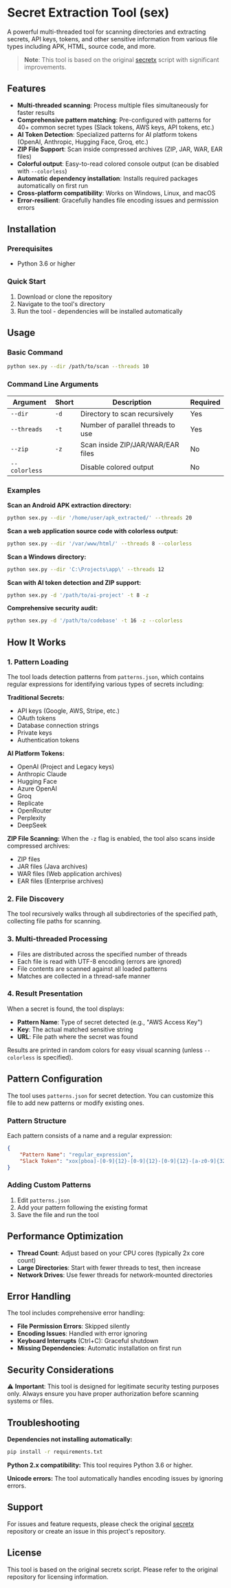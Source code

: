 # Secret Extraction Tool (sex)

A powerful multi-threaded tool for scanning directories and extracting secrets, API keys, tokens, and other sensitive information from various file types including APK, HTML, source code, and more.

> **Note**: This tool is based on the original [secretx](https://github.com/xyele/secretx) script with significant improvements.

## Features

- **Multi-threaded scanning**: Process multiple files simultaneously for faster results
- **Comprehensive pattern matching**: Pre-configured with patterns for 40+ common secret types (Slack tokens, AWS keys, API tokens, etc.)
- **AI Token Detection**: Specialized patterns for AI platform tokens (OpenAI, Anthropic, Hugging Face, Groq, etc.)
- **ZIP File Support**: Scan inside compressed archives (ZIP, JAR, WAR, EAR files)
- **Colorful output**: Easy-to-read colored console output (can be disabled with `--colorless`)
- **Automatic dependency installation**: Installs required packages automatically on first run
- **Cross-platform compatibility**: Works on Windows, Linux, and macOS
- **Error-resilient**: Gracefully handles file encoding issues and permission errors

## Installation

### Prerequisites
- Python 3.6 or higher

### Quick Start
1. Download or clone the repository
2. Navigate to the tool's directory
3. Run the tool - dependencies will be installed automatically

## Usage

### Basic Command
```bash
python sex.py --dir /path/to/scan --threads 10
```

### Command Line Arguments
| Argument | Short | Description | Required |
|----------|-------|-------------|----------|
| `--dir` | `-d` | Directory to scan recursively | Yes |
| `--threads` | `-t` | Number of parallel threads to use | Yes |
| `--zip` | `-z` | Scan inside ZIP/JAR/WAR/EAR files | No |
| `--colorless` | | Disable colored output | No |

### Examples

**Scan an Android APK extraction directory:**
```bash
python sex.py --dir '/home/user/apk_extracted/' --threads 20
```

**Scan a web application source code with colorless output:**
```bash
python sex.py --dir '/var/www/html/' --threads 8 --colorless
```

**Scan a Windows directory:**
```bash
python sex.py --dir 'C:\Projects\app\' --threads 12
```

**Scan with AI token detection and ZIP support:**
```bash
python sex.py -d '/path/to/ai-project' -t 8 -z
```

**Comprehensive security audit:**
```bash
python sex.py -d '/path/to/codebase' -t 16 -z --colorless
```

## How It Works

### 1. Pattern Loading
The tool loads detection patterns from `patterns.json`, which contains regular expressions for identifying various types of secrets including:

**Traditional Secrets:**
- API keys (Google, AWS, Stripe, etc.)
- OAuth tokens
- Database connection strings
- Private keys
- Authentication tokens

**AI Platform Tokens:**
- OpenAI (Project and Legacy keys)
- Anthropic Claude
- Hugging Face
- Azure OpenAI
- Groq
- Replicate
- OpenRouter
- Perplexity
- DeepSeek

**ZIP File Scanning:**
When the `-z` flag is enabled, the tool also scans inside compressed archives:
- ZIP files
- JAR files (Java archives)
- WAR files (Web application archives)
- EAR files (Enterprise archives)

### 2. File Discovery
The tool recursively walks through all subdirectories of the specified path, collecting file paths for scanning.

### 3. Multi-threaded Processing
- Files are distributed across the specified number of threads
- Each file is read with UTF-8 encoding (errors are ignored)
- File contents are scanned against all loaded patterns
- Matches are collected in a thread-safe manner

### 4. Result Presentation
When a secret is found, the tool displays:
- **Pattern Name**: Type of secret detected (e.g., "AWS Access Key")
- **Key**: The actual matched sensitive string
- **URL**: File path where the secret was found

Results are printed in random colors for easy visual scanning (unless `--colorless` is specified).

## Pattern Configuration

The tool uses `patterns.json` for secret detection. You can customize this file to add new patterns or modify existing ones.

### Pattern Structure
Each pattern consists of a name and a regular expression:
```json
{
    "Pattern Name": "regular_expression",
    "Slack Token": "xox[pboa]-[0-9]{12}-[0-9]{12}-[0-9]{12}-[a-z0-9]{32}"
}
```

### Adding Custom Patterns
1. Edit `patterns.json`
2. Add your pattern following the existing format
3. Save the file and run the tool

## Performance Optimization

- **Thread Count**: Adjust based on your CPU cores (typically 2x core count)
- **Large Directories**: Start with fewer threads to test, then increase
- **Network Drives**: Use fewer threads for network-mounted directories

## Error Handling

The tool includes comprehensive error handling:
- **File Permission Errors**: Skipped silently
- **Encoding Issues**: Handled with error ignoring
- **Keyboard Interrupts** (Ctrl+C): Graceful shutdown
- **Missing Dependencies**: Automatic installation on first run

## Security Considerations

⚠️ **Important**: This tool is designed for legitimate security testing purposes only. Always ensure you have proper authorization before scanning systems or files.

## Troubleshooting

**Dependencies not installing automatically:**
```bash
pip install -r requirements.txt
```

**Python 2.x compatibility:**
This tool requires Python 3.6 or higher.

**Unicode errors:**
The tool automatically handles encoding issues by ignoring errors.

## Support

For issues and feature requests, please check the original [secretx](https://github.com/xyele/secretx) repository or create an issue in this project's repository.

## License

This tool is based on the original secretx script. Please refer to the original repository for licensing information.

